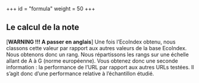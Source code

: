 +++
id = "formula"
weight = 50
+++

## Le calcul de la note

[**WARNING !!! A passer en anglais**] Une fois l’EcoIndex obtenu, nous classons cette valeur par rapport aux autres
valeurs de la base EcoIndex. Nous obtenons donc un rang. Nous répartissons les rangs sur une échelle allant de A à G
(norme européenne). Vous obtenez donc une seconde information : la performance de l’URL par rapport aux autres URLs
testées. Il s’agit donc d’une performance relative à l’échantillon étudié.
